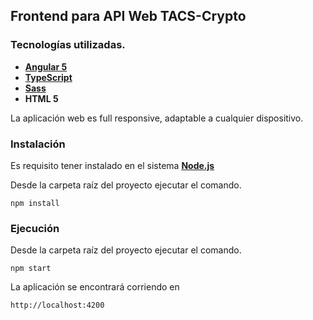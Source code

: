 ## Frontend para API Web TACS-Crypto
### Tecnologías utilizadas.
- **[Angular 5](https://Angular.io/ "Angular")**
- **[TypeScript](https://www.typescriptlang.org/ "TypeScript")**
- **[Sass](https://sass-lang.com/ "Sass")**
- **HTML 5**

La aplicación web es full responsive, adaptable a cualquier dispositivo.
### Instalación
Es requisito tener instalado en el sistema **[Node.js](https://nodejs.org/ "Node.js")**


Desde la carpeta raíz del proyecto ejecutar el comando.

`npm install`

### Ejecución
Desde la carpeta raíz del proyecto ejecutar el comando.

`npm start`

La aplicación se encontrará corriendo en

`http://localhost:4200`